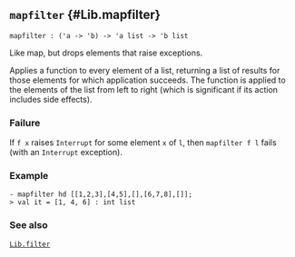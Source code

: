 ## `mapfilter` {#Lib.mapfilter}


```
mapfilter : ('a -> 'b) -> 'a list -> 'b list
```



Like map, but drops elements that raise exceptions.


Applies a function to every element of a list, returning a list of
results for those elements for which application succeeds. The
function is applied to the elements of the list from left to right
(which is significant if its action includes side effects).

### Failure

If `f x` raises `Interrupt` for some element `x` of `l`, then
`mapfilter f l` fails (with an `Interrupt` exception).

### Example

    
    - mapfilter hd [[1,2,3],[4,5],[],[6,7,8],[]];
    > val it = [1, 4, 6] : int list
    

### See also

[`Lib.filter`](#Lib.filter)


